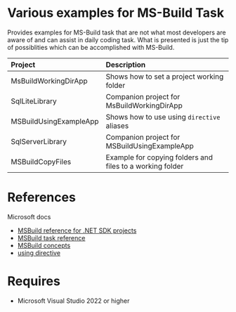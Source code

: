 # Various examples for MS-Build Task

Provides examples for MS-Build task that are not what most developers are aware of and can assist in daily coding task. What is presented is just the tip of possiblities which can be accomplished with MS-Build.

| Project        |   Description    | 
|:------------- |:-------------|
| MsBuildWorkingDirApp | Shows how to set a project working folder |  
| SqlLiteLibrary | Companion project for MsBuildWorkingDirApp |  
| MSBuildUsingExampleApp | Shows how to use using `directive` aliases |  
| SqlServerLibrary | Companion project for MSBuildUsingExampleApp |  
| MSBuildCopyFiles | Example for copying folders and files to a working folder |  

# References

Microsoft docs 

- [MSBuild reference for .NET SDK projects](https://learn.microsoft.com/en-us/dotnet/core/project-sdk/msbuild-props#using)
- [MSBuild task reference](https://learn.microsoft.com/en-us/visualstudio/msbuild/msbuild-task-reference?view=vs-2022)
- [MSBuild concepts](https://learn.microsoft.com/en-us/visualstudio/msbuild/msbuild-concepts?view=vs-2022)
- [using directive](https://learn.microsoft.com/en-us/dotnet/csharp/language-reference/keywords/using-directive)

# Requires

- Microsoft Visual Studio 2022 or higher